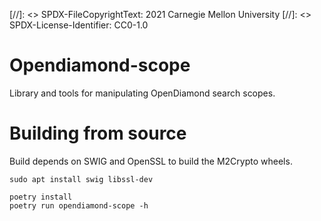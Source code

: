 [//]: <> SPDX-FileCopyrightText: 2021 Carnegie Mellon University
[//]: <> SPDX-License-Identifier: CC0-1.0

# Opendiamond-scope

Library and tools for manipulating OpenDiamond search scopes.


# Building from source

Build depends on SWIG and OpenSSL to build the M2Crypto wheels.

    sudo apt install swig libssl-dev

    poetry install
    poetry run opendiamond-scope -h
